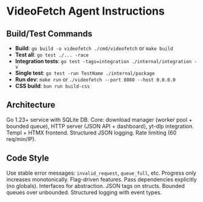 # VideoFetch Agent Instructions

## Build/Test Commands
- **Build**: `go build -o videofetch ./cmd/videofetch` or `make build`
- **Test all**: `go test ./... -race`
- **Integration tests**: `go test -tags=integration ./internal/integration -v`
- **Single test**: `go test -run TestName ./internal/package`
- **Run dev**: `make run` or `./videofetch --port 8080 --host 0.0.0.0`
- **CSS build**: `bun run build-css`

## Architecture
Go 1.23+ service with SQLite DB. Core: download manager (worker pool + bounded queue), HTTP server (JSON API + dashboard), yt-dlp integration. Templ + HTMX frontend. Structured JSON logging. Rate limiting (60 req/min/IP).

## Code Style
Use stable error messages: `invalid_request`, `queue_full`, etc. Progress only increases monotonically. Flag-driven features. Pass dependencies explicitly (no globals). Interfaces for abstraction. JSON tags on structs. Bounded queues over unbounded. Structured logging with event types.
